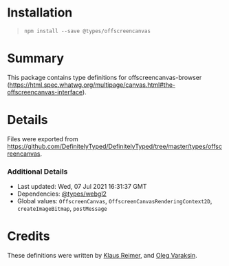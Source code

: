 # Installation
> `npm install --save @types/offscreencanvas`

# Summary
This package contains type definitions for offscreencanvas-browser (https://html.spec.whatwg.org/multipage/canvas.html#the-offscreencanvas-interface).

# Details
Files were exported from https://github.com/DefinitelyTyped/DefinitelyTyped/tree/master/types/offscreencanvas.

### Additional Details
 * Last updated: Wed, 07 Jul 2021 16:31:37 GMT
 * Dependencies: [@types/webgl2](https://npmjs.com/package/@types/webgl2)
 * Global values: `OffscreenCanvas`, `OffscreenCanvasRenderingContext2D`, `createImageBitmap`, `postMessage`

# Credits
These definitions were written by [Klaus Reimer](https://github.com/kayahr), and [Oleg Varaksin](https://github.com/ova2).
